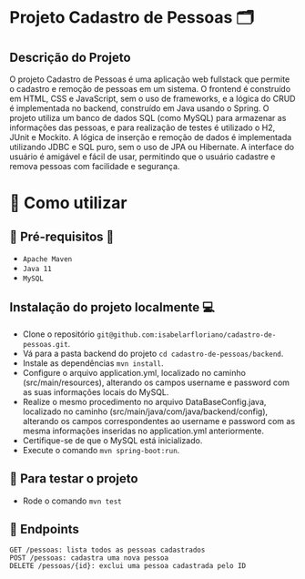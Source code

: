 #  Projeto Cadastro de Pessoas 🗂️

## Descrição do Projeto

O projeto Cadastro de Pessoas é uma aplicação web fullstack que permite o cadastro e remoção de pessoas em um sistema. O frontend é construído em HTML, CSS e JavaScript, sem o uso de frameworks, e a lógica do CRUD é implementada no backend, construído em Java usando o Spring. O projeto utiliza um banco de dados SQL (como MySQL) para armazenar as informações das pessoas, e para realização de testes é utilizado o H2, JUnit e Mockito. A lógica de inserção e remoção de dados é implementada utilizando JDBC e SQL puro, sem o uso de JPA ou Hibernate. A interface do usuário é amigável e fácil de usar, permitindo que o usuário cadastre e remova pessoas com facilidade e segurança.

# :rotating_light: Como utilizar
## :round_pushpin: Pré-requisitos :memo:
- `Apache Maven`
- `Java 11`
- `MySQL`

## Instalação do projeto localmente :computer:

- Clone o repositório
 `git@github.com:isabelarfloriano/cadastro-de-pessoas.git`.
 - Vá para a pasta backend do projeto
 `cd cadastro-de-pessoas/backend`.
 - Instale as dependências
 `mvn install`.
 - Configure o arquivo application.yml, localizado no caminho (src/main/resources), alterando os campos username e password com as suas informações locais do MySQL.
 - Realize o mesmo procedimento no arquivo DataBaseConfig.java, localizado no caminho (src/main/java/com/java/backend/config), alterando os campos correspondentes ao username e password com as mesma informações inseridas no application.yml anteriormente.
 - Certifique-se de que o MySQL está inicializado.
 - Execute o comando
 `mvn spring-boot:run`.

## :pushpin: Para testar o projeto
-   Rode o comando
`mvn test`

## :triangular_flag_on_post: Endpoints
```
GET /pessoas: lista todos as pessoas cadastrados
POST /pessoas: cadastra uma nova pessoa
DELETE /pessoas/{id}: exclui uma pessoa cadastrada pelo ID 
